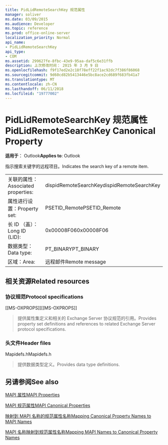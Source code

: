 ```yaml
---
title: PidLidRemoteSearchKey 规范属性
manager: soliver
ms.date: 03/09/2015
ms.audience: Developer
ms.topic: reference
ms.prod: office-online-server
localization_priority: Normal
api_name:
- PidLidRemoteSearchKey
api_type:
- COM
ms.assetid: 299627fe-8fbc-43e9-95aa-daf5c6e31ffb
description: 上次修改时间： 2015 年 3 月 9 日
ms.openlocfilehash: f9f17ed2e2c18f78eff22f1ac92dc7f386f86068
ms.sourcegitcommit: 9d60cd82b5413446e5bc8ace2cd689f683fb41a7
ms.translationtype: MT
ms.contentlocale: zh-CN
ms.lasthandoff: 06/11/2018
ms.locfileid: "19777002"
---
```

# <a name="pidlidremotesearchkey-canonical-property"></a><span data-ttu-id="dd5e7-103">PidLidRemoteSearchKey 规范属性</span><span class="sxs-lookup"><span data-stu-id="dd5e7-103">PidLidRemoteSearchKey Canonical Property</span></span>

  
  
<span data-ttu-id="dd5e7-104">**适用于**： Outlook</span><span class="sxs-lookup"><span data-stu-id="dd5e7-104">**Applies to**: Outlook</span></span> 
  
<span data-ttu-id="dd5e7-105">指示搜索关键字的远程项目。</span><span class="sxs-lookup"><span data-stu-id="dd5e7-105">Indicates the search key of a remote item.</span></span>
  
|||
|:-----|:-----|
|<span data-ttu-id="dd5e7-106">关联的属性：</span><span class="sxs-lookup"><span data-stu-id="dd5e7-106">Associated properties:</span></span>  <br/> |<span data-ttu-id="dd5e7-107">dispidRemoteSearchKey</span><span class="sxs-lookup"><span data-stu-id="dd5e7-107">dispidRemoteSearchKey</span></span>  <br/> |
|<span data-ttu-id="dd5e7-108">属性进行设置：</span><span class="sxs-lookup"><span data-stu-id="dd5e7-108">Property set:</span></span>  <br/> |<span data-ttu-id="dd5e7-109">PSETID_Remote</span><span class="sxs-lookup"><span data-stu-id="dd5e7-109">PSETID_Remote</span></span>  <br/> |
|<span data-ttu-id="dd5e7-110">长 ID （盖）：</span><span class="sxs-lookup"><span data-stu-id="dd5e7-110">Long ID (LID):</span></span>  <br/> |<span data-ttu-id="dd5e7-111">0x00008F06</span><span class="sxs-lookup"><span data-stu-id="dd5e7-111">0x00008F06</span></span>  <br/> |
|<span data-ttu-id="dd5e7-112">数据类型：</span><span class="sxs-lookup"><span data-stu-id="dd5e7-112">Data type:</span></span>  <br/> |<span data-ttu-id="dd5e7-113">PT_BINARY</span><span class="sxs-lookup"><span data-stu-id="dd5e7-113">PT_BINARY</span></span>  <br/> |
|<span data-ttu-id="dd5e7-114">区域：</span><span class="sxs-lookup"><span data-stu-id="dd5e7-114">Area:</span></span>  <br/> |<span data-ttu-id="dd5e7-115">远程邮件</span><span class="sxs-lookup"><span data-stu-id="dd5e7-115">Remote message</span></span>  <br/> |
   
## <a name="related-resources"></a><span data-ttu-id="dd5e7-116">相关资源</span><span class="sxs-lookup"><span data-stu-id="dd5e7-116">Related resources</span></span>

### <a name="protocol-specifications"></a><span data-ttu-id="dd5e7-117">协议规范</span><span class="sxs-lookup"><span data-stu-id="dd5e7-117">Protocol specifications</span></span>

<span data-ttu-id="dd5e7-118">[[MS-OXPROPS]]</span><span class="sxs-lookup"><span data-stu-id="dd5e7-118">[[MS-OXPROPS]]</span></span> 
  
> <span data-ttu-id="dd5e7-119">提供属性集定义和相关的 Exchange Server 协议规范的引用。</span><span class="sxs-lookup"><span data-stu-id="dd5e7-119">Provides property set definitions and references to related Exchange Server protocol specifications.</span></span>
    
### <a name="header-files"></a><span data-ttu-id="dd5e7-120">头文件</span><span class="sxs-lookup"><span data-stu-id="dd5e7-120">Header files</span></span>

<span data-ttu-id="dd5e7-121">Mapidefs.h</span><span class="sxs-lookup"><span data-stu-id="dd5e7-121">Mapidefs.h</span></span>
  
> <span data-ttu-id="dd5e7-122">提供数据类型定义。</span><span class="sxs-lookup"><span data-stu-id="dd5e7-122">Provides data type definitions.</span></span>
    
## <a name="see-also"></a><span data-ttu-id="dd5e7-123">另请参阅</span><span class="sxs-lookup"><span data-stu-id="dd5e7-123">See also</span></span>



[<span data-ttu-id="dd5e7-124">MAPI 属性</span><span class="sxs-lookup"><span data-stu-id="dd5e7-124">MAPI Properties</span></span>](mapi-properties.md)
  
[<span data-ttu-id="dd5e7-125">MAPI 规范属性</span><span class="sxs-lookup"><span data-stu-id="dd5e7-125">MAPI Canonical Properties</span></span>](mapi-canonical-properties.md)
  
[<span data-ttu-id="dd5e7-126">映射到 MAPI 名称的规范属性名称</span><span class="sxs-lookup"><span data-stu-id="dd5e7-126">Mapping Canonical Property Names to MAPI Names</span></span>](mapping-canonical-property-names-to-mapi-names.md)
  
[<span data-ttu-id="dd5e7-127">MAPI 名称映射到规范属性名称</span><span class="sxs-lookup"><span data-stu-id="dd5e7-127">Mapping MAPI Names to Canonical Property Names</span></span>](mapping-mapi-names-to-canonical-property-names.md)

